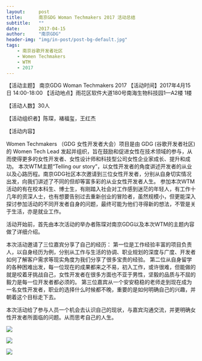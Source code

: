 ```yaml
---
layout:     post
title:      南京GDG Woman Techmakers 2017 活动总结
subtitle:   ""
date:       2017-04-15
author:     "南京GDG"
header-img: "img/in-post/post-bg-default.jpg"
tags:
    - 南京谷歌开发者社区
    - Women Techmakers
    - WTM
    - 2017
---
```


【活动主题】 南京GDG Woman Techmakers 2017
【活动时间】2017年4月15日 14:00-18:00
【活动地点】雨花区软件大道180号南海生物科技园1—A2楼 1楼

【活动人数】30人

【活动组织者】陈琛，褚福玺，王红杰

【活动内容】

Women Techmakers （GDG 女性开发者大会）项目是由 GDG (谷歌开发者社区) 的 Women Tech Lead 发起并组织，旨在鼓励和促进女性在技术领域的参与，从而使得更多的女性开发者、女性设计师和科技型公司女性企业家成长、提升和成功。
本次WTM主题“Telling our story”，以女性开发者的角度讲述开发者的从业以及心路历程。南京GDG社区本次邀请到三位女性开发者，分别从自身切实情况出发，向我们讲述了不同的但却等富多彩的从业女性开发者人生。
参加本次WTM活动的有在校本科生、博士生，有刚踏入社会对工作感到迷茫的年轻人，有工作十几年的资深人士，也有想要告别过去重新创业的冒险者，虽然规模小，但更能深入探讨参加活动的不同开发者自身的问题，最终可能为他们寻得新的想法，不管是关于生活，亦是就业工作。

活动开始前，首先由本次活动的举办者陈琛对南京GDG以及本次WTM的主题内容做了详细介绍。

本次活动邀请了三位嘉宾分享了自己的经历：
第一位是工作经验丰富的项目负责人，以自身经历为例，分别从工作与生活的协调、职业规划的深度与广度、开发者如何了解客户需求等现实角度为我们分享了很多宝贵的经验。
第二位从自身留学的各种困难出发，每一位现在的成果都来之不易，初入工作，或许很难，但能做的就是咬着牙挑战自己，女性开发者在很多方面也不亚于男性，坚毅的品质与不屈的毅力是每一位开发者都必须的。
第三位嘉宾从一个安安稳稳的老师走到现在成为一名女性开发者，职业的选择什么时候都不晚，重要的是如何明确自己的兴趣，并朝着这个目标走下去。

本次活动给了参与人员一个机会去认识自己的现状，与嘉宾沟通交流，并更明确女性开发者所面临的问题。从而思考自己的人生。

![](https://uc0.chinagdg.com/attachment/forum/201705/07/205235brqvv12cyai2crcw.png)

![](https://uc0.chinagdg.com/attachment/forum/201705/07/205325yv96it6t6dvkit0m.png)

![](https://uc0.chinagdg.com/attachment/forum/201705/07/205404ot2zi6pjt7iyx7tr.png)
